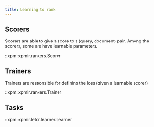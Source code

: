 ```yaml
---
title: Learning to rank
---
```


## Scorers

Scorers are able to give a score to a (query, document) pair. Among the
scorers, some are have learnable parameters.

::xpm::xpmir.rankers.Scorer


## Trainers

Trainers are responsible for defining the loss (given a learnable scorer)


::xpm::xpmir.rankers.Trainer


## Tasks

::xpm::xpmir.letor.learner.Learner
